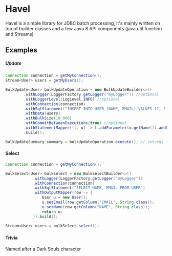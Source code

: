 # Havel

Havel is a simple library for JDBC batch processing, it's mainly written on top of builder classes and a few Java 8 API components (java.util.function and Streams)

## Examples

##### Update

```java
Connection connection = getMyConnection();
Stream<User> users = getMyUsers();

BulkUpdate<User> bulkUpdateOperation = new BulkUpdateBuilder<>()
		.withLogger(LoggerFactory.getLogger("myLogger")) //optional
		.withLoggerLevel(LogLevel.INFO) //optional
		.withConnection(connection)
		.withSqlStatement("INSERT INTO USER (NAME, EMAIL) VALUES (?, ?)")
		.withData(users)
		.withBulkSize(10_000)
		.withCommitBetweenExecutions(true) //optional
		.withStatementMapper((t, u) -> t.addParameter(u.getName()).addParameter(u.getEmail()))
		.build();

BulkUpdateSummary summary = bulkUpdateOperation.execute(); // returns info about executed batch update such as elapsed time

```
#### Select

```java
Connection connection = getMyConnection();

BulkSelect<User> bulkSelect = new BulkSelectBuilder<>()
			.withLogger(LoggerFactory.getLogger("myLogger"))
			.withConnection(connection)
			.withSqlStatement("SELECT NAME, EMAIL FROM USER")
			.withOutputMapper(row -> {
				User u = new User();
				u.setEmail(row.getColumn("EMAIL", String.class));
				u.setName(row.getColumn("NAME", String.class));
				return u;
			}).build();
			
Stream<User> users = bulkSelect.select();

```


#### Trivia
Named after a Dark Souls character

